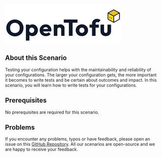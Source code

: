 ![OpenTofu Logo](../../assets/logos/opentofu.png)

## About this Scenario

Testing your configuration helps with the maintainability and reliability of your configurations. The larger your configuration gets, the more important it becomes to write tests and be certain about outcomes and impact. In this scenario, you will learn how to write tests for your configurations.

## Prerequisites

No prerequisites are required for this scenario.

## Problems

If you encounter any problems, typos or have feedback, please open an issue on this [GitHub Repository](https://github.com/peak-scale/koda-scenarios). All our scenarios are open-source and we are happy to receive your feedback.
